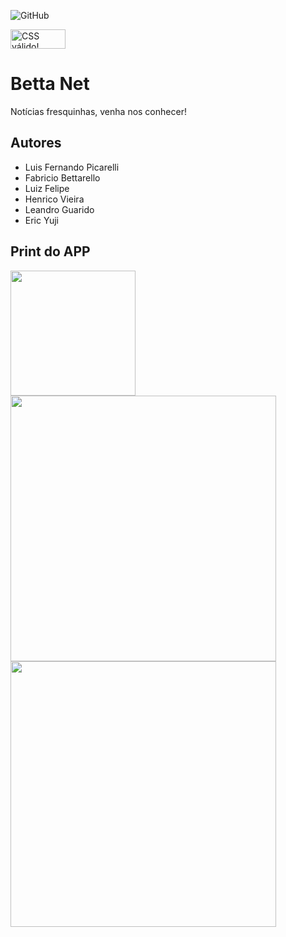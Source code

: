 ![GitHub](https://img.shields.io/github/license/LuisFer2005Pg/2emib-ac1)

<p>
    <a href="https://jigsaw.w3.org/css-validator/check/referer">
        <img style="border:0;width:88px;height:31px"
            src="https://jigsaw.w3.org/css-validator/images/vcss-blue"
            alt="CSS válido!" />
    </a>
</p>

# Betta Net
Notícias fresquinhas, venha nos conhecer!
## Autores
- Luis Fernando Picarelli
- Fabricio Bettarello
- Luiz Felipe
- Henrico Vieira
- Leandro Guarido
- Eric Yuji
## Print do APP

<img width="200" src="https://cdn.discordapp.com/attachments/973720821900136479/1028810571342164020/unknown.png">
<div>
<img width="425" src="https://cdn.discordapp.com/attachments/819908302107705358/1045147771646267433/image.png">
<img width="425" src="https://cdn.discordapp.com/attachments/819908302107705358/1045147700196290640/image.png">
</div>
